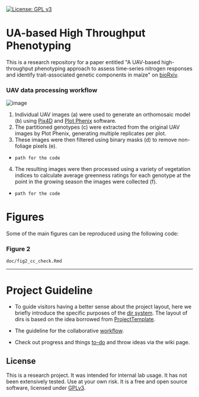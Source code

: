 [![License: GPL v3](https://img.shields.io/badge/License-GPL%20v3-blue.svg)](http://www.gnu.org/licenses/gpl-3.0)

# UA-based High Throughput Phenotyping

This is a research repository for a paper entitled "A UAV-based high-throughput phenotyping approach to assess time-series nitrogen responses and identify trait-associated genetic components in maize" on [bioRxiv](https://www.biorxiv.org/content/10.1101/2021.05.24.445447v1).

### UAV data processing workflow

![image](https://user-images.githubusercontent.com/790051/134026671-7c14ccb1-296b-4f09-adff-2ef1d04a2a02.png)

1. Individual UAV images (a) were used to generate an orthomosaic model (b) using [Pix4D](https://www.pix4d.com/) and [Plot Phenix](https://www.plotphenix.com/) software.  
2. The partitioned genotypes (c) were extracted from the original UAV images by Plot Phenix, generating multiple replicates per plot. 
3. These images were then filtered using binary masks (d) to remove non-foliage pixels (e).  
- `path for the code`

4. The resulting images were then processed using a variety of vegetation indices to calculate average greenness ratings for each genotype at the point in the growing season the images were collected (f).  
- `path for the code`

# Figures

Some of the main figures can be reproduced using the following code:

### Figure 2

`doc/fig2_cc_check.Rmd`

----------------------------------
# Project Guideline

- To guide visitors having a better sense about the project layout, here we briefly introduce the specific purposes of the [dir system](https://jyanglab.github.io/2017-01-07-project/). The layout of dirs is based on the idea borrowed from [ProjectTemplate](http://projecttemplate.net/architecture.html).

- The guideline for the collaborative [workflow](https://jyanglab.github.io/2017-01-10-project-using-github/).

- Check out progress and things [to-do](TODO.md) and throw ideas via the wiki page.


## License
This is a research project. It was intended for internal lab usage. It has not been extensively tested. Use at your own risk.
It is a free and open source software, licensed under [GPLv3](LICENSE).
